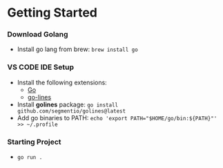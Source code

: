 # Getting Started

### Download Golang

- Install go lang from brew: `brew install go`

### VS CODE IDE Setup

- Install the following extensions:
  - [Go](https://marketplace.visualstudio.com/items?itemName=golang.Go)
  - [go-lines](https://marketplace.visualstudio.com/items?itemName=gofenix.go-lines)
- Install **golines** package: `go install github.com/segmentio/golines@latest`
- Add go binaries to PATH: `echo 'export PATH="$HOME/go/bin:${PATH}"' >> ~/.profile`

### Starting Project

- `go run .`
